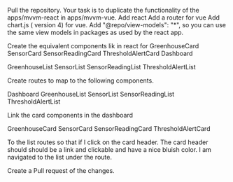 Pull the repository.
Your task is to duplicate the functionality of the apps/mvvm-react in apps/mvvm-vue.
Add react Add a router for vue
Add chart.js ( version 4) for vue.
Add "@repo/view-models": "\*", so you can use the same view models in packages as used by the react app.

Create the equivalent components lik in react for
GreenhouseCard
SensorCard
SensorReadingCard
ThresholdAlertCard
Dashboard

GreenhouseList
SensorList
SensorReadingList
ThresholdAlertList

Create routes to map to the following components.

Dashboard
GreenhouseList
SensorList
SensorReadingList
ThresholdAlertList

Link the card components in the dashboard

GreenhouseCard
SensorCard
SensorReadingCard
ThresholdAlertCard

To the list routes so that if I click on the card header. The card header should should be a link and clickable and have a nice bluish color.
I am navigated to the list under the route.

Create a Pull request of the changes.
